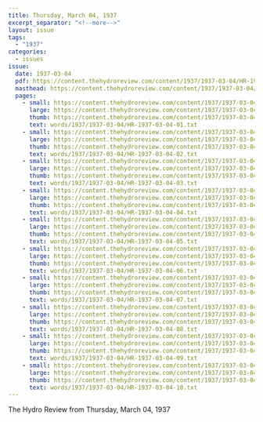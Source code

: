 ```yaml
---
title: Thursday, March 04, 1937
excerpt_separator: "<!--more-->"
layout: issue
tags:
  - "1937"
categories:
  - issues
issue:
  date: 1937-03-04
  pdf: https://content.thehydroreview.com/content/1937/1937-03-04/HR-1937-03-04.pdf
  masthead: https://content.thehydroreview.com/content/1937/1937-03-04/masthead/HR-1937-03-04.jpg
  pages:
    - small: https://content.thehydroreview.com/content/1937/1937-03-04/small/HR-1937-03-04-01.jpg
      large: https://content.thehydroreview.com/content/1937/1937-03-04/large/HR-1937-03-04-01.jpg
      thumb: https://content.thehydroreview.com/content/1937/1937-03-04/thumbnails/HR-1937-03-04-01.jpg
      text: words/1937/1937-03-04/HR-1937-03-04-01.txt
    - small: https://content.thehydroreview.com/content/1937/1937-03-04/small/HR-1937-03-04-02.jpg
      large: https://content.thehydroreview.com/content/1937/1937-03-04/large/HR-1937-03-04-02.jpg
      thumb: https://content.thehydroreview.com/content/1937/1937-03-04/thumbnails/HR-1937-03-04-02.jpg
      text: words/1937/1937-03-04/HR-1937-03-04-02.txt
    - small: https://content.thehydroreview.com/content/1937/1937-03-04/small/HR-1937-03-04-03.jpg
      large: https://content.thehydroreview.com/content/1937/1937-03-04/large/HR-1937-03-04-03.jpg
      thumb: https://content.thehydroreview.com/content/1937/1937-03-04/thumbnails/HR-1937-03-04-03.jpg
      text: words/1937/1937-03-04/HR-1937-03-04-03.txt
    - small: https://content.thehydroreview.com/content/1937/1937-03-04/small/HR-1937-03-04-04.jpg
      large: https://content.thehydroreview.com/content/1937/1937-03-04/large/HR-1937-03-04-04.jpg
      thumb: https://content.thehydroreview.com/content/1937/1937-03-04/thumbnails/HR-1937-03-04-04.jpg
      text: words/1937/1937-03-04/HR-1937-03-04-04.txt
    - small: https://content.thehydroreview.com/content/1937/1937-03-04/small/HR-1937-03-04-05.jpg
      large: https://content.thehydroreview.com/content/1937/1937-03-04/large/HR-1937-03-04-05.jpg
      thumb: https://content.thehydroreview.com/content/1937/1937-03-04/thumbnails/HR-1937-03-04-05.jpg
      text: words/1937/1937-03-04/HR-1937-03-04-05.txt
    - small: https://content.thehydroreview.com/content/1937/1937-03-04/small/HR-1937-03-04-06.jpg
      large: https://content.thehydroreview.com/content/1937/1937-03-04/large/HR-1937-03-04-06.jpg
      thumb: https://content.thehydroreview.com/content/1937/1937-03-04/thumbnails/HR-1937-03-04-06.jpg
      text: words/1937/1937-03-04/HR-1937-03-04-06.txt
    - small: https://content.thehydroreview.com/content/1937/1937-03-04/small/HR-1937-03-04-07.jpg
      large: https://content.thehydroreview.com/content/1937/1937-03-04/large/HR-1937-03-04-07.jpg
      thumb: https://content.thehydroreview.com/content/1937/1937-03-04/thumbnails/HR-1937-03-04-07.jpg
      text: words/1937/1937-03-04/HR-1937-03-04-07.txt
    - small: https://content.thehydroreview.com/content/1937/1937-03-04/small/HR-1937-03-04-08.jpg
      large: https://content.thehydroreview.com/content/1937/1937-03-04/large/HR-1937-03-04-08.jpg
      thumb: https://content.thehydroreview.com/content/1937/1937-03-04/thumbnails/HR-1937-03-04-08.jpg
      text: words/1937/1937-03-04/HR-1937-03-04-08.txt
    - small: https://content.thehydroreview.com/content/1937/1937-03-04/small/HR-1937-03-04-09.jpg
      large: https://content.thehydroreview.com/content/1937/1937-03-04/large/HR-1937-03-04-09.jpg
      thumb: https://content.thehydroreview.com/content/1937/1937-03-04/thumbnails/HR-1937-03-04-09.jpg
      text: words/1937/1937-03-04/HR-1937-03-04-09.txt
    - small: https://content.thehydroreview.com/content/1937/1937-03-04/small/HR-1937-03-04-10.jpg
      large: https://content.thehydroreview.com/content/1937/1937-03-04/large/HR-1937-03-04-10.jpg
      thumb: https://content.thehydroreview.com/content/1937/1937-03-04/thumbnails/HR-1937-03-04-10.jpg
      text: words/1937/1937-03-04/HR-1937-03-04-10.txt
---
```


The Hydro Review from Thursday, March 04, 1937

<!--more-->

